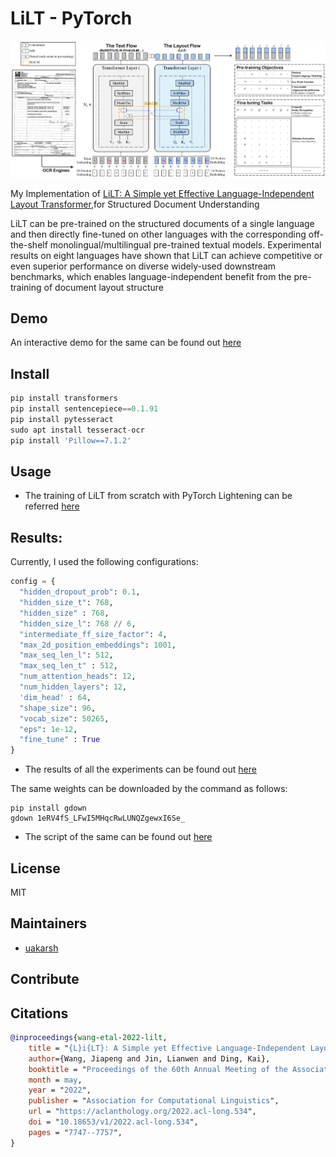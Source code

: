 # LiLT - PyTorch
 
![lilt architecture](images/framework.png)

My Implementation of [LiLT: A Simple yet Effective Language-Independent Layout Transformer](https://aclanthology.org/2022.acl-long.534.pdf),for Structured Document Understanding

LiLT can be pre-trained on the structured documents of a single language and then directly fine-tuned on other languages with the corresponding off-the-shelf
monolingual/multilingual pre-trained textual models. Experimental results on eight languages have shown that LiLT can achieve competitive or even superior performance on diverse widely-used downstream benchmarks, which enables language-independent benefit from the pre-training of document layout structure

## Demo

An interactive demo for the same can be found out [here]([https://huggingface.co/spaces/iakarshu/latr-vqa](https://huggingface.co/spaces/iakarshu/lilt))

## Install

```python
pip install transformers
pip install sentencepiece==0.1.91
pip install pytesseract
sudo apt install tesseract-ocr
pip install 'Pillow==7.1.2'
```

## Usage

* The training of LiLT from scratch with PyTorch Lightening can be referred [here](https://github.com/uakarsh/LiLT/tree/main/notebooks)

## Results:

Currently, I used the following configurations:

```python
config = {
  "hidden_dropout_prob": 0.1,
  "hidden_size_t": 768,
  "hidden_size" : 768,
  "hidden_size_l": 768 // 6,
  "intermediate_ff_size_factor": 4,
  "max_2d_position_embeddings": 1001,
  "max_seq_len_l": 512,
  "max_seq_len_t" : 512,
  "num_attention_heads": 12,
  "num_hidden_layers": 12,
  'dim_head' : 64,
  "shape_size": 96,
  "vocab_size": 50265,
  "eps": 1e-12,
  "fine_tune" : True
}
```

* The results of all the experiments can be found out [here](https://wandb.ai/iakarshu/RVL%20CDIP%20with%20LiLT?workspace=user-iakarshu)

The same weights can be downloaded by the command as follows:
```
pip install gdown
gdown 1eRV4fS_LFwI5MHqcRwLUNQZgewxI6Se_
```

* The script of the same can be found out [here](https://www.kaggle.com/code/akarshu121/lilt-4-lilt-for-specific-purpose-rvl-cdip)

##  License

MIT

## Maintainers

- [uakarsh](https://github.com/uakarsh)

## Contribute


## Citations

```bibtex
@inproceedings{wang-etal-2022-lilt,
    title = "{L}i{LT}: A Simple yet Effective Language-Independent Layout Transformer for Structured Document Understanding",
    author={Wang, Jiapeng and Jin, Lianwen and Ding, Kai},
    booktitle = "Proceedings of the 60th Annual Meeting of the Association for Computational Linguistics (Volume 1: Long Papers)",
    month = may,
    year = "2022",
    publisher = "Association for Computational Linguistics",
    url = "https://aclanthology.org/2022.acl-long.534",
    doi = "10.18653/v1/2022.acl-long.534",
    pages = "7747--7757",
}
```

